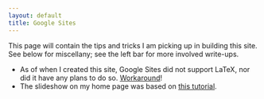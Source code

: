 ```yaml
---
layout: default
title: Google Sites
---
```


This page will contain the tips and tricks I am picking up in building this site. See below for miscellany; see the left bar for more involved write-ups. 

- As of when I created this site, Google Sites did not support LaTeX, nor did it have any plans to do so. [Workaround](http://www.codecogs.com/latex/eqneditor.php)! 
- The slideshow on my home page was based on [this tutorial](http://www.steegle.com/websites/google-sites-howtos/docs-presentation-slider-gadget).
